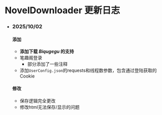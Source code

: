 # NovelDownloader 更新日志
- ### 2025/10/02
  #### 添加
    - **添加下载 *Biqugegu* 的支持**
  - 笔趣阁登录
    - 部分添加了一些注释
  - 添加`UserConfig.json`的requests和线程数参数，包含通过登陆获取的Cookie
  #### 修改
    - 保存逻辑完全更改
    - 修改html无法保存/显示的问题